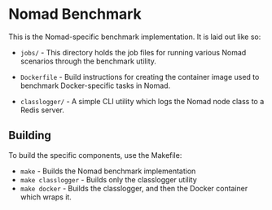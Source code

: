 Nomad Benchmark
===============

This is the Nomad-specific benchmark implementation. It is laid out like so:

* `jobs/` - This directory holds the job files for running various Nomad
  scenarios through the benchmark utility.

* `Dockerfile` - Build instructions for creating the container image used
  to benchmark Docker-specific tasks in Nomad.

* `classlogger/` - A simple CLI utility which logs the Nomad node class to a
  Redis server.

## Building

To build the specific components, use the Makefile:

* `make` - Builds the Nomad benchmark implementation
* `make classlogger` - Builds only the classlogger utility
* `make docker` - Builds the classlogger, and then the Docker container which
  wraps it.
